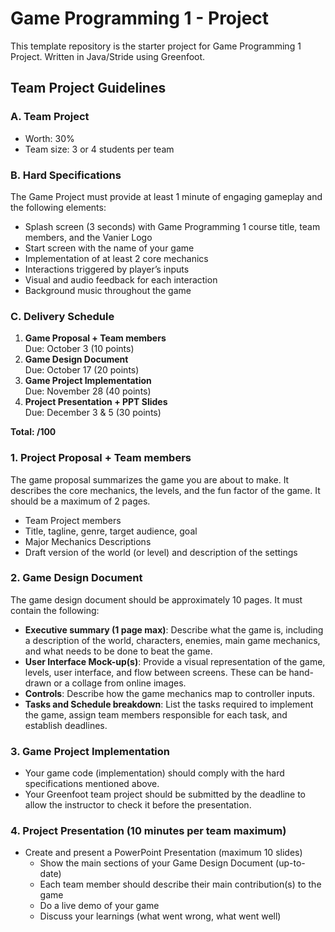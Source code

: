 # Game Programming 1 - Project

This template repository is the starter project for Game Programming 1 Project. Written in Java/Stride using Greenfoot.

## Team Project Guidelines

### A. Team Project
- Worth: 30%
- Team size: 3 or 4 students per team

### B. Hard Specifications
The Game Project must provide at least 1 minute of engaging gameplay and the following elements:
- Splash screen (3 seconds) with Game Programming 1 course title, team members, and the Vanier Logo
- Start screen with the name of your game
- Implementation of at least 2 core mechanics
- Interactions triggered by player’s inputs
- Visual and audio feedback for each interaction
- Background music throughout the game

### C. Delivery Schedule
1. **Game Proposal + Team members**  
   Due: October 3 (10 points)
2. **Game Design Document**  
   Due: October 17 (20 points)
3. **Game Project Implementation**  
   Due: November 28 (40 points)
4. **Project Presentation + PPT Slides**  
   Due: December 3 & 5 (30 points)

**Total: /100**

### 1. Project Proposal + Team members
The game proposal summarizes the game you are about to make. It describes the core mechanics, the levels, and the fun factor of the game. It should be a maximum of 2 pages.
- Team Project members
- Title, tagline, genre, target audience, goal
- Major Mechanics Descriptions
- Draft version of the world (or level) and description of the settings

### 2. Game Design Document
The game design document should be approximately 10 pages. It must contain the following:
- **Executive summary (1 page max)**: Describe what the game is, including a description of the world, characters, enemies, main game mechanics, and what needs to be done to beat the game.
- **User Interface Mock-up(s)**: Provide a visual representation of the game, levels, user interface, and flow between screens. These can be hand-drawn or a collage from online images.
- **Controls**: Describe how the game mechanics map to controller inputs.
- **Tasks and Schedule breakdown**: List the tasks required to implement the game, assign team members responsible for each task, and establish deadlines.

### 3. Game Project Implementation
- Your game code (implementation) should comply with the hard specifications mentioned above.
- Your Greenfoot team project should be submitted by the deadline to allow the instructor to check it before the presentation.

### 4. Project Presentation (10 minutes per team maximum)
- Create and present a PowerPoint Presentation (maximum 10 slides)
  - Show the main sections of your Game Design Document (up-to-date)
  - Each team member should describe their main contribution(s) to the game
  - Do a live demo of your game
  - Discuss your learnings (what went wrong, what went well)
